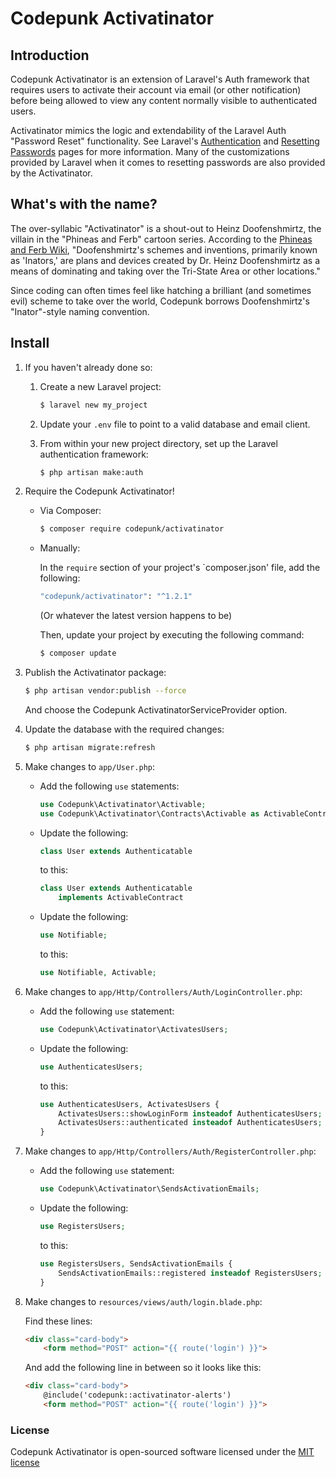 # Codepunk Activatinator

## Introduction

Codepunk Activatinator is an extension of Laravel's Auth framework that 
requires users to activate their account via email (or other notification) before 
being allowed to view any content normally visible to authenticated users.

Activatinator mimics the logic and extendability of the Laravel Auth "Password Reset"
functionality. See Laravel's [Authentication](https://laravel.com/docs/authentication) 
and [Resetting Passwords](https://laravel.com/docs/passwords) pages for more information.
Many of the customizations provided by Laravel when it comes to resetting passwords 
are also provided by the Activatinator.

## What's with the name?

The over-syllabic "Activatinator" is a shout-out to Heinz Doofenshmirtz, the villain
in the "Phineas and Ferb" cartoon series. According to the 
[Phineas and Ferb Wiki](http://phineasandferb.wikia.com/wiki/List_of_Doofenshmirtz%27s_schemes_and_inventions), 
"Doofenshmirtz's schemes and inventions, primarily known as 'Inators,' are plans and 
devices created by Dr. Heinz Doofenshmirtz as a means of dominating and taking over 
the Tri-State Area or other locations."

Since coding can often times feel like hatching a brilliant (and sometimes evil) 
scheme to take over the world, Codepunk borrows Doofenshmirtz's "Inator"-style naming 
convention.

## Install

1. If you haven't already done so:
   
   1. Create a new Laravel project:

      ```bash
      $ laravel new my_project
      ```

   2. Update your `.env` file to point to a valid database and email client.

   3. From within your new project directory, set up the Laravel authentication framework:

      ```bash
      $ php artisan make:auth
      ``` 

2. Require the Codepunk Activatinator!

   * Via Composer:

     ```bash
     $ composer require codepunk/activatinator
     ```
   
   * Manually:
     
     In the `require` section of your project's `composer.json' file, add the following:
     
     ```bash
     "codepunk/activatinator": "^1.2.1"
     ```
     
     (Or whatever the latest version happens to be)
     
     Then, update your project by executing the following command:
     
     ```bash
     $ composer update
     ```
     
3. Publish the Activatinator package:
   
   ```bash
   $ php artisan vendor:publish --force
   ```
   
   And choose the Codepunk ActivatinatorServiceProvider option.

4. Update the database with the required changes:
   
   ```bash
   $ php artisan migrate:refresh
   ```
5. Make changes to `app/User.php`:
   
   * Add the following `use` statements:
   
     ```php
     use Codepunk\Activatinator\Activable;
     use Codepunk\Activatinator\Contracts\Activable as ActivableContract;
     ```
   
   * Update the following:
     
     ```php
     class User extends Authenticatable
     ```
     
     to this:
     
     ```php
     class User extends Authenticatable
         implements ActivableContract
     ```
   
   * Update the following:
        
     ```php
     use Notifiable;
     ```
     
     to this:
     
     ```php
     use Notifiable, Activable;
     ```

6. Make changes to `app/Http/Controllers/Auth/LoginController.php`:
   
   * Add the following `use` statement:
     
     ```php
     use Codepunk\Activatinator\ActivatesUsers;
     ```
     
   * Update the following:
     
     ```php
     use AuthenticatesUsers;
     ```
     
     to this:
     
     ```php
     use AuthenticatesUsers, ActivatesUsers {
         ActivatesUsers::showLoginForm insteadof AuthenticatesUsers;
         ActivatesUsers::authenticated insteadof AuthenticatesUsers;
     }
     ```

6. Make changes to `app/Http/Controllers/Auth/RegisterController.php`:
   
   * Add the following `use` statement:
     
     ```php
     use Codepunk\Activatinator\SendsActivationEmails;
     ```
     
   * Update the following:
     
     ```php
     use RegistersUsers;
     ```
     
     to this:
     
     ```php
     use RegistersUsers, SendsActivationEmails {
         SendsActivationEmails::registered insteadof RegistersUsers;
     }
     ```

6. Make changes to `resources/views/auth/login.blade.php`:
   
   Find these lines:
   
   ```html
   <div class="card-body">
       <form method="POST" action="{{ route('login') }}">
   ```
   
   And add the following line in between so it looks like this:

   ```html
   <div class="card-body">
       @include('codepunk::activatinator-alerts')
       <form method="POST" action="{{ route('login') }}">
   ```

### License

Codepunk Activatinator is open-sourced software licensed under the 
[MIT license](http://opensource.org/licenses/MIT)
